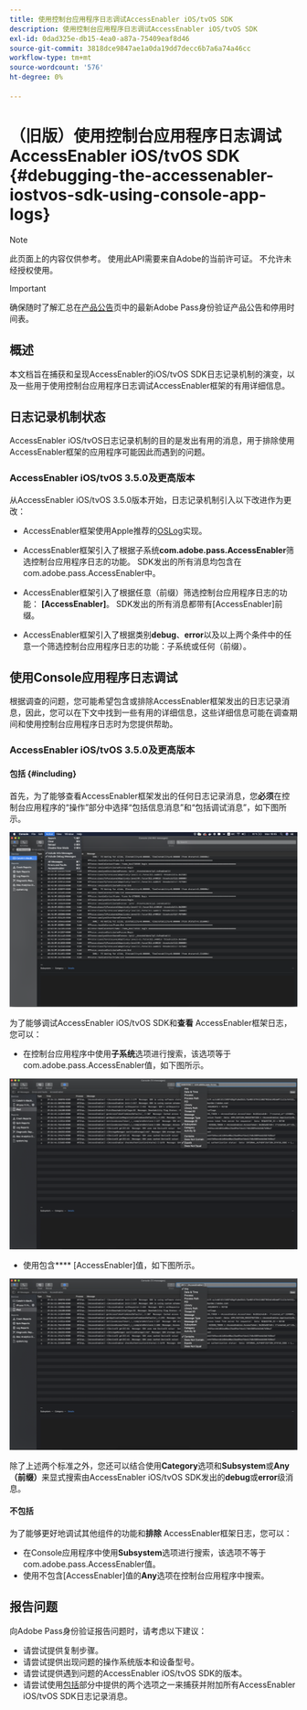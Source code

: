 ```yaml
---
title: 使用控制台应用程序日志调试AccessEnabler iOS/tvOS SDK
description: 使用控制台应用程序日志调试AccessEnabler iOS/tvOS SDK
exl-id: 0dad325e-db15-4ea0-a87a-75409eaf8d46
source-git-commit: 3818dce9847ae1a0da19dd7decc6b7a6a74a46cc
workflow-type: tm+mt
source-wordcount: '576'
ht-degree: 0%

---
```


# （旧版）使用控制台应用程序日志调试AccessEnabler iOS/tvOS SDK {#debugging-the-accessenabler-iostvos-sdk-using-console-app-logs}

>[!NOTE]
>
>此页面上的内容仅供参考。 使用此API需要来自Adobe的当前许可证。 不允许未经授权使用。

>[!IMPORTANT]
>
> 确保随时了解汇总在[产品公告](/help/authentication/product-announcements.md)页中的最新Adobe Pass身份验证产品公告和停用时间表。

## 概述

本文档旨在捕获和呈现AccessEnabler的iOS/tvOS SDK日志记录机制的演变，以及一些用于使用控制台应用程序日志调试AccessEnabler框架的有用详细信息。

## 日志记录机制状态

AccessEnabler iOS/tvOS日志记录机制的目的是发出有用的消息，用于排除使用AccessEnabler框架的应用程序可能因此而遇到的问题。

### AccessEnabler iOS/tvOS 3.5.0及更高版本

从AccessEnabler iOS/tvOS 3.5.0版本开始，日志记录机制引入以下改进作为更改：

* AccessEnabler框架使用Apple推荐的[OSLog](https://developer.apple.com/documentation/os/oslog)实现。

* AccessEnabler框架引入了根据子系统&#x200B;**com.adobe.pass.AccessEnabler**&#x200B;筛选控制台应用程序日志的功能。 SDK发出的所有消息均包含在com.adobe.pass.AccessEnabler中。

* AccessEnabler框架引入了根据任意（前缀）筛选控制台应用程序日志的功能： **[AccessEnabler]**。 SDK发出的所有消息都带有[AccessEnabler]前缀。

* AccessEnabler框架引入了根据类别&#x200B;**debug**、**error**&#x200B;以及以上两个条件中的任意一个筛选控制台应用程序日志的功能：子系统或任何（前缀）。

## 使用Console应用程序日志调试

根据调查的问题，您可能希望包含或排除AccessEnabler框架发出的日志记录消息，因此，您可以在下文中找到一些有用的详细信息，这些详细信息可能在调查期间和使用控制台应用程序日志时为您提供帮助。


### AccessEnabler iOS/tvOS 3.5.0及更高版本

#### 包括 {#including}

首先，为了能够查看AccessEnabler框架发出的任何日志记录消息，您&#x200B;**必须**&#x200B;在控制台应用程序的“操作”部分中选择“包括信息消息”和“包括调试消息”，如下图所示。

![](../../../assets/include-info-debug-msg.png)


为了能够调试AccessEnabler iOS/tvOS SDK和&#x200B;**查看** AccessEnabler框架日志，您可以：

* 在控制台应用程序中使用&#x200B;**子系统**&#x200B;选项进行搜索，该选项等于com.adobe.pass.AccessEnabler值，如下图所示。

![](../../../assets/subsys-console-app.png)

* 使用包含&#x200B;****
  [AccessEnabler]值，如下图所示。

![](../../../assets/any-optn-console-app.png)

除了上述两个标准之外，您还可以结合使用&#x200B;**Category**&#x200B;选项和&#x200B;**Subsystem**&#x200B;或&#x200B;**Any （前缀）**&#x200B;来显式搜索由AccessEnabler iOS/tvOS SDK发出的&#x200B;**debug**&#x200B;或&#x200B;**error**&#x200B;级消息。

#### 不包括

为了能够更好地调试其他组件的功能和&#x200B;**排除** AccessEnabler框架日志，您可以：

* 在Console应用程序中使用&#x200B;**Subsystem**&#x200B;选项进行搜索，该选项不等于com.adobe.pass.AccessEnabler值。
* 使用不包含[AccessEnabler]值的&#x200B;**Any**&#x200B;选项在控制台应用程序中搜索。

## 报告问题

向Adobe Pass身份验证报告问题时，请考虑以下建议：

* 请尝试提供复制步骤。
* 请尝试提供出现问题的操作系统版本和设备型号。
* 请尝试提供遇到问题的AccessEnabler iOS/tvOS SDK的版本。
* 请尝试使用[包括](#including)部分中提供的两个选项之一来捕获并附加所有AccessEnabler iOS/tvOS SDK日志记录消息。
